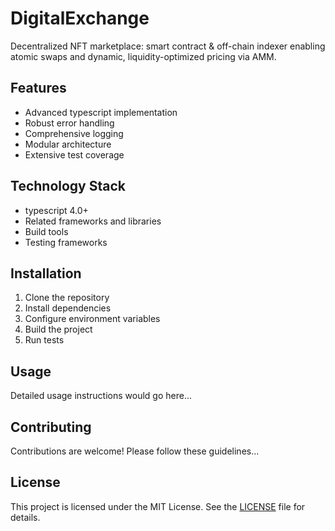 # DigitalExchange

Decentralized NFT marketplace: smart contract & off-chain indexer enabling atomic swaps and dynamic, liquidity-optimized pricing via AMM.

## Features

- Advanced typescript implementation
- Robust error handling
- Comprehensive logging
- Modular architecture
- Extensive test coverage

## Technology Stack

- typescript 4.0+
- Related frameworks and libraries
- Build tools
- Testing frameworks

## Installation

1. Clone the repository
2. Install dependencies
3. Configure environment variables
4. Build the project
5. Run tests

## Usage

Detailed usage instructions would go here...

## Contributing

Contributions are welcome! Please follow these guidelines...

## License

This project is licensed under the MIT License. See the [LICENSE](https://github.com/ezozu/DigitalExchange/blob/main/LICENSE) file for details.
